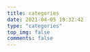 ```yaml
---
title: categories
date: 2021-04-05 19:32:42
type: "categories"
top_img: false
comments: false
---
```

